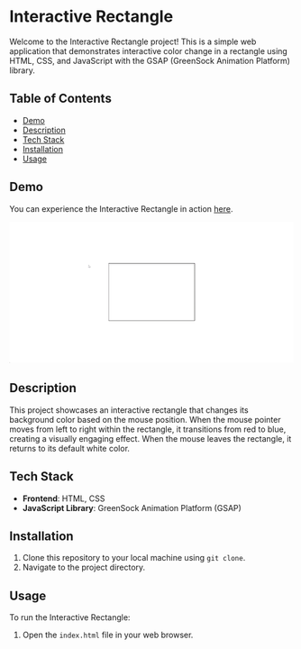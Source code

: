 # Interactive Rectangle

Welcome to the Interactive Rectangle project! This is a simple web application that demonstrates interactive color change in a rectangle using HTML, CSS, and JavaScript with the GSAP (GreenSock Animation Platform) library.

## Table of Contents

- [Demo](#demo)
- [Description](#description)
- [Tech Stack](#tech-stack)
- [Installation](#installation)
- [Usage](#usage)

## Demo

You can experience the Interactive Rectangle in action [here](#https://jain-rithik.github.io/Interactive-Rectangle/).

![Interactive Rectangle GIF](./interactive-rectangle.gif)

## Description

This project showcases an interactive rectangle that changes its background color based on the mouse position. When the mouse pointer moves from left to right within the rectangle, it transitions from red to blue, creating a visually engaging effect. When the mouse leaves the rectangle, it returns to its default white color.

## Tech Stack

- **Frontend**: HTML, CSS
- **JavaScript Library**: GreenSock Animation Platform (GSAP)

## Installation

1. Clone this repository to your local machine using `git clone`.
2. Navigate to the project directory.

## Usage

To run the Interactive Rectangle:

1. Open the `index.html` file in your web browser.

